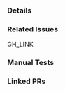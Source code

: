 <!-- If necessary, assign reviewers that know the area or changes well. Feel free to tag any additional reviewers you see fit. -->

### Details
<!-- Explanation of the change or anything fishy that is going on -->

### Related Issues
<!-- Please replace GH_LINK with the link to the GitHub issue this Pull Request is related to -->
GH_LINK

### Manual Tests
<!---
Most changes should have accompanying tests. Describe the tests you added or if no tests were added an explanation about why one was not needed.
--->

### Linked PRs
<!---
Please include links to any update PRs in repos that must change their package.json version.
--->